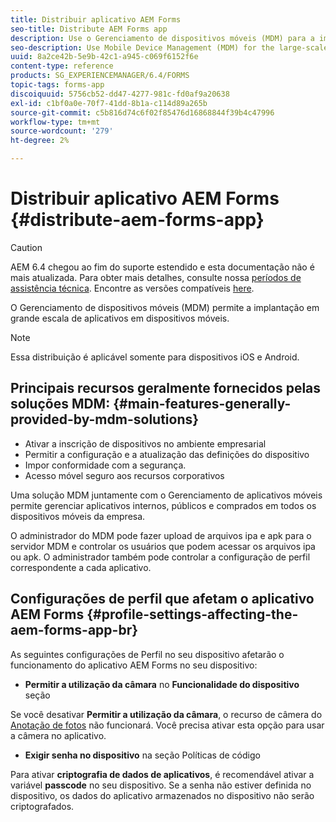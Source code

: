```yaml
---
title: Distribuir aplicativo AEM Forms
seo-title: Distribute AEM Forms app
description: Use o Gerenciamento de dispositivos móveis (MDM) para a implantação em grande escala de aplicativos em dispositivos móveis.
seo-description: Use Mobile Device Management (MDM) for the large-scale deployment of apps on mobile devices.
uuid: 8a2ce42b-5e9b-42c1-a945-c069f6152f6e
content-type: reference
products: SG_EXPERIENCEMANAGER/6.4/FORMS
topic-tags: forms-app
discoiquuid: 5756cb52-dd47-4277-981c-fd0af9a20638
exl-id: c1bf0a0e-70f7-41dd-8b1a-c114d89a265b
source-git-commit: c5b816d74c6f02f85476d16868844f39b4c47996
workflow-type: tm+mt
source-wordcount: '279'
ht-degree: 2%

---
```


# Distribuir aplicativo AEM Forms {#distribute-aem-forms-app}

>[!CAUTION]
>
>AEM 6.4 chegou ao fim do suporte estendido e esta documentação não é mais atualizada. Para obter mais detalhes, consulte nossa [períodos de assistência técnica](https://helpx.adobe.com/br/support/programs/eol-matrix.html). Encontre as versões compatíveis [here](https://experienceleague.adobe.com/docs/).

O Gerenciamento de dispositivos móveis (MDM) permite a implantação em grande escala de aplicativos em dispositivos móveis.

>[!NOTE]
>
>Essa distribuição é aplicável somente para dispositivos iOS e Android.

## Principais recursos geralmente fornecidos pelas soluções MDM: {#main-features-generally-provided-by-mdm-solutions}

* Ativar a inscrição de dispositivos no ambiente empresarial
* Permitir a configuração e a atualização das definições do dispositivo
* Impor conformidade com a segurança.
* Acesso móvel seguro aos recursos corporativos

Uma solução MDM juntamente com o Gerenciamento de aplicativos móveis permite gerenciar aplicativos internos, públicos e comprados em todos os dispositivos móveis da empresa.

O administrador do MDM pode fazer upload de arquivos ipa e apk para o servidor MDM e controlar os usuários que podem acessar os arquivos ipa ou apk. O administrador também pode controlar a configuração de perfil correspondente a cada aplicativo.

## Configurações de perfil que afetam o aplicativo AEM Forms {#profile-settings-affecting-the-aem-forms-app-br}

As seguintes configurações de Perfil no seu dispositivo afetarão o funcionamento do aplicativo AEM Forms no seu dispositivo:

* **Permitir a utilização da câmara** no **Funcionalidade do dispositivo** seção

Se você desativar **Permitir a utilização da câmara**, o recurso de câmera do [Anotação de fotos](/help/forms/using/add-attachments.md) não funcionará. Você precisa ativar esta opção para usar a câmera no aplicativo.

* **Exigir senha no dispositivo** na seção Políticas de código

Para ativar **criptografia de dados de aplicativos**, é recomendável ativar a variável **passcode** no seu dispositivo. Se a senha não estiver definida no dispositivo, os dados do aplicativo armazenados no dispositivo não serão criptografados.
